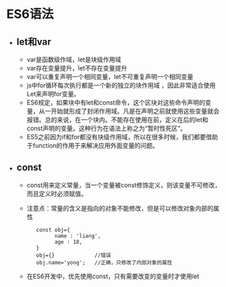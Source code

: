 # ES6语法
- ## let和var  
	- var是函数级作域，let是块级作用域
	- var存在变量提升，let不存在变量提升
	- var可以重复声明一个相同变量，let不可重复声明一个相同变量
	- js中for循环每次执行都是一个新的独立的块作用域 ，因此非常适合使用Let来声明for变量。
	- ES6规定，如果块中有let和const命令，这个区块对这些命令声明的变量，从一开始就形成了封闭作用域。凡是在声明之前就使用这些变量就会报错。总的来说，在一个块内。不能存在使用在前，定义在后的let和const声明的变量。这种行为在语法上称之为“暂时性死区”。
	- ES5之前因为if和for都没有块级作用域，所以在很多时候，我们都要借助于function的作用于来解决应用外面变量的问题。  

- ## const
	- const用来定义常量，当一个变量被const修饰定义，则该变量不可修改，而且定义时必须赋值。
	- 注意点：常量的含义是指向的对象不能修改，但是可以修改对象内部的属性  
	
             const obj={        
                   name : 'liang',         
                   age : 18,
             }
             obj={}             //错误
             obj.name='yong';   //正确，只修改了内部对象的属性
            
	- 在ES6开发中，优先使用const，只有需要改变的变量时才使用let 